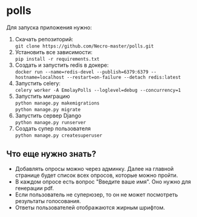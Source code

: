 # polls
Для запуска приложения нужно:
1. Скачать репозиторий:\
```git clone https://github.com/Necro-master/polls.git```
2. Установить все зависимости:\
```pip install -r requirements.txt```
3. Создать и запустить redis в докере:\
```docker run --name=redis-devel --publish=6379:6379 --hostname=localhost --restart=on-failure --detach redis:latest```
4. Запустить celery:\
```celery worker -A EmolayPolls --loglevel=debug --concurrency=1```
5. Запустить миграцию \
```python manage.py makemigrations```\
```python manage.py migrate```
6. Запустить сервер Django\
```python manage.py runserver```
7. Создать супер пользователя\
```python manage.py createsuperuser```
## Что еще нужно знать?
- Добавлять опросы можно через админку. Далее на главной странице будет список всех опросов, которые можно пройти.
- В каждом опросе есть вопрос "Введите ваше имя". Оно нужно для генерации pdf.
- Если пользователь не суперюзер, то он не может посмотреть результаты голосования.
- Ответы пользователей отображаются жирным шрифтом.
